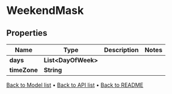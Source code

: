 

# WeekendMask


## Properties

| Name | Type | Description | Notes |
|------------ | ------------- | ------------- | -------------|
|**days** | **List&lt;DayOfWeek&gt;** |  |  |
|**timeZone** | **String** |  |  |



[Back to Model list](../README.md#documentation-for-models) &#8226; [Back to API list](../README.md#documentation-for-api-endpoints) &#8226; [Back to README](../README.md)


